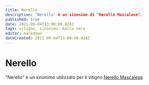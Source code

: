 ```yaml
---
title: Nerello
description: "Nerello" è un sinonimo di "Nerello Mascalese".
published: true
date: 2021-09-04T13:00:00.024Z
tags: vitigno, sinonimo, bacca nera
editor: markdown
dateCreated: 2021-09-04T13:00:00.024Z
---
```


# Nerello

"Nerello" è un sinonimo utilizzato per il vitigno [Nerello Mascalese](/vitigni/bacca-nera/nerello-mascalese).
